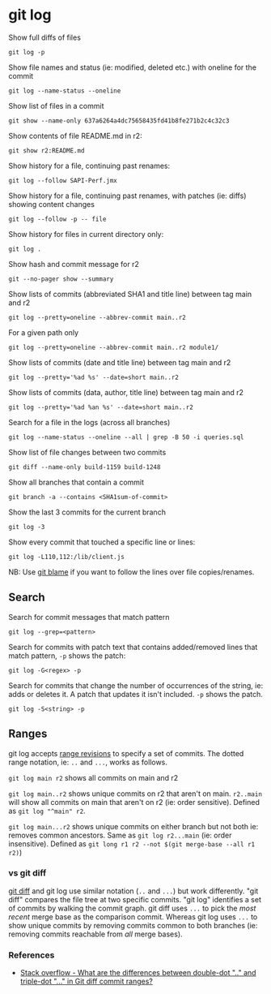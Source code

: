 # git log

Show full diffs of files

```
git log -p
```

Show file names and status (ie: modified, deleted etc.) with oneline for the commit

```
git log --name-status --oneline
```

Show list of files in a commit

```
git show --name-only 637a6264a4dc75658435fd41b8fe271b2c4c32c3
```

Show contents of file README.md in r2:

```
git show r2:README.md
```

Show history for a file, continuing past renames:

```
git log --follow SAPI-Perf.jmx
```

Show history for a file, continuing past renames, with patches (ie: diffs) showing content changes

```
git log --follow -p -- file
```

Show history for files in current directory only:

```
git log .
```

Show hash and commit message for r2

```
git --no-pager show --summary
```

Show lists of commits (abbreviated SHA1 and title line) between tag main and r2

```
git log --pretty=oneline --abbrev-commit main..r2
```

For a given path only

```
git log --pretty=oneline --abbrev-commit main..r2 module1/
```

Show lists of commits (date and title line) between tag main and r2

```
git log --pretty='%ad %s' --date=short main..r2
```

Show lists of commits (data, author, title line) between tag main and r2

```
git log --pretty='%ad %an %s' --date=short main..r2
```

Search for a file in the logs (across all branches)

```
git log --name-status --oneline --all | grep -B 50 -i queries.sql
```

Show list of file changes between two commits

```
git diff --name-only build-1159 build-1248
```

Show all branches that contain a commit

```
git branch -a --contains <SHA1sum-of-commit>
```

Show the last 3 commits for the current branch

```
git log -3
```

Show every commit that touched a specific line or lines:

```
git log -L110,112:/lib/client.js
```

NB: Use [git blame](git-blame.md) if you want to follow the lines over file copies/renames.

## Search

Search for commit messages that match pattern

```
git log --grep=<pattern>
```

Search for commits with patch text that contains added/removed lines that match pattern, `-p` shows the patch:

```
git log -G<regex> -p
```

Search for commits that change the number of occurrences of the string, ie: adds or deletes it. A patch that updates it isn't included. `-p` shows the patch.

```
git log -S<string> -p
```

## Ranges

git log accepts [range revisions](https://git-scm.com/docs/gitrevisions#_specifying_ranges) to specify a set of commits. The dotted range notation, ie: `..` and `...`, works as follows.

`git log main r2` shows all commits on main and r2

`git log main..r2` shows unique commits on r2 that aren't on main. `r2..main` will show all commits on main that aren't on r2 (ie: order sensitive). Defined as `git log "^main" r2`.

`git log main...r2` shows unique commits on either branch but not both ie: removes common ancestors. Same as `git log r2...main` (ie: order insensitive). Defined as `git long r1 r2 --not $(git merge-base --all r1 r2)`)

### vs git diff

[git diff](git-diff.md#ranges) and git log use similar notation (`..` and `...`) but work differently. "git diff" compares the file tree at two specific commits. "git log" identifies a set of commits by walking the commit graph. git diff uses `...` to pick the _most recent_ merge base as the comparison commit. Whereas git log uses `...` to show unique commits by removing commits common to both branches (ie: removing commits reachable from _all_ merge bases).

### References

- [Stack overflow - What are the differences between double-dot ".." and triple-dot "..." in Git diff commit ranges?](http://stackoverflow.com/questions/7251477/what-are-the-differences-between-double-dot-and-triple-dot-in-git-dif/7256391#7256391)
